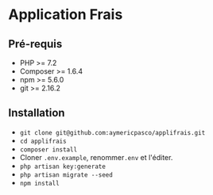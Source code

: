 # Application Frais

## Pré-requis

- PHP >= 7.2
- Composer >= 1.6.4
- npm >= 5.6.0
- git >= 2.16.2

## Installation

- `git clone git@github.com:aymericpasco/applifrais.git`
- `cd applifrais`
- `composer install`
- Cloner `.env.example`, renommer`.env` et l'éditer.
- `php artisan key:generate`
- `php artisan migrate --seed`
- `npm install`